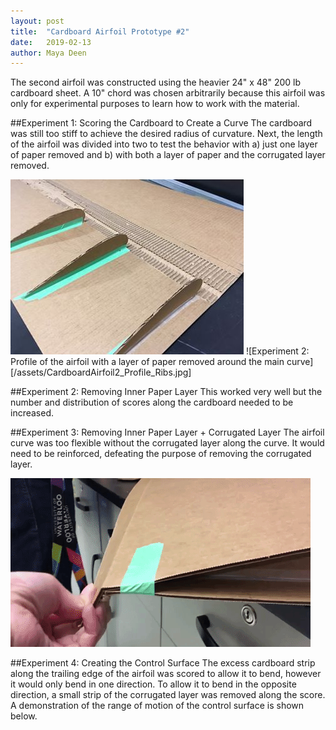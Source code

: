 ```yaml
---
layout: post
title:  "Cardboard Airfoil Prototype #2"
date:   2019-02-13
author: Maya Deen
---
```


The second airfoil was constructed using the heavier 24" x 48" 200 lb cardboard sheet. A 10" chord was chosen arbitrarily because this airfoil was only for experimental purposes to learn how to work with the material.




##Experiment 1: Scoring the Cardboard to Create a Curve
The cardboard was still too stiff to achieve the desired radius of curvature. Next, the length of the airfoil was divided into two to test the behavior with a) just one layer of paper removed and b) with both a layer of paper and the corrugated layer removed.

![Cardboard airfoil opened to show ribs, scoring and removed paper](/assets/CardboardAirfoil2_Ribs.jpg)
![Experiment 2: Profile of the airfoil with a layer of paper removed around the main curve][/assets/CardboardAirfoil2_Profile_Ribs.jpg]

##Experiment 2: Removing Inner Paper Layer
This worked very well but the number and distribution of scores along the cardboard needed to be increased.

##Experiment 3: Removing Inner Paper Layer + Corrugated Layer
The airfoil curve was too flexible without the corrugated layer along the curve. It would need to be reinforced, defeating the purpose of removing the corrugated layer.

![Gif of cardboard airfoil control surface demonstrating range of motion](/assets/Airfoil2ControlSurface.gif)

##Experiment 4: Creating the Control Surface
The excess cardboard strip along the trailing edge of the airfoil was scored to allow it to bend, however it would only bend in one direction. To allow it to bend in the opposite direction, a small strip of the corrugated layer was removed along the score. A demonstration of the range of motion of the control surface is shown below.

